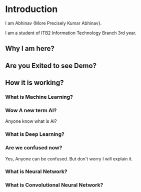 # Introduction

I am Abhinav {More Precisely Kumar Abhinav}.

I am a student of ITB2 Information Technology Branch 3rd year.

## Why I am here?

## Are you Exited to see Demo?

## How it is working?

### What is Machine Learning?

### Wow A new term AI?

Anyone know what is AI?

### What is Deep Learning?

### Are we confused now?

Yes, Anyone can be confused. But don't worry I will explain it.

### What is Neural Network?

### What is Convolutional Neural Network?
